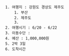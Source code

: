 	1. 여행지 : 강원도 경상도 제주도
		1. 부산
		2. 제주도
		3. 
	2. 여행시기 : 6/20 - 6/22
	3. 이동수단 : 
	4. 예산 : 1,000,000원
	5. 2박 3일
	6. 도착시간